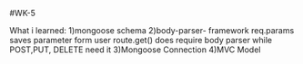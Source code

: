 #WK-5

What i learned:
1)mongoose schema
2)body-parser- framework 
req.params saves parameter form user
route.get() does require body parser while POST,PUT, DELETE need it
3)Mongoose Connection
4)MVC Model
